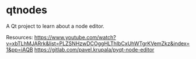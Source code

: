 # qtnodes

A Qt project to learn about a node editor.

Resources:
https://www.youtube.com/watch?v=xbTLhMJARrk&list=PLZSNHzwDCOggHLThIbCxUhWTgrKVemZkz&index=1&pp=iAQB
https://gitlab.com/pavel.krupala/pyqt-node-editor